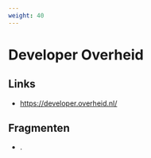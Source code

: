 ```yaml
---
weight: 40
---
```


# Developer Overheid

## Links
- https://developer.overheid.nl/

## Fragmenten
- .
